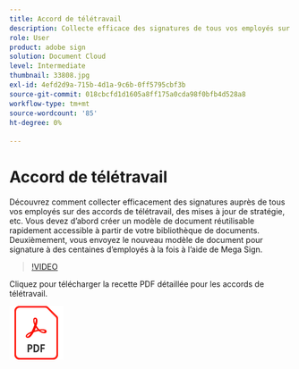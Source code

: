```yaml
---
title: Accord de télétravail
description: Collecte efficace des signatures de tous vos employés sur des accords de télétravail, des mises à jour de stratégie, etc.
role: User
product: adobe sign
solution: Document Cloud
level: Intermediate
thumbnail: 33808.jpg
exl-id: 4efd2d9a-715b-4d1a-9c6b-0ff5795cbf3b
source-git-commit: 018cbcfd1d1605a8ff175a0cda98f0bfb4d528a8
workflow-type: tm+mt
source-wordcount: '85'
ht-degree: 0%

---
```


# Accord de télétravail

Découvrez comment collecter efficacement des signatures auprès de tous vos employés sur des accords de télétravail, des mises à jour de stratégie, etc. Vous devez d’abord créer un modèle de document réutilisable rapidement accessible à partir de votre bibliothèque de documents. Deuxièmement, vous envoyez le nouveau modèle de document pour signature à des centaines d’employés à la fois à l’aide de Mega Sign.

>[!VIDEO](https://video.tv.adobe.com/v/33808?hidetitle=true)

Cliquez pour télécharger la recette PDF détaillée pour les accords de télétravail.

[![Télécharger la recette PDF](../assets/acrobat_PDF_96.png)](../assets/UseCaseRecipe-EN-UsingMegaSign.pdf)
